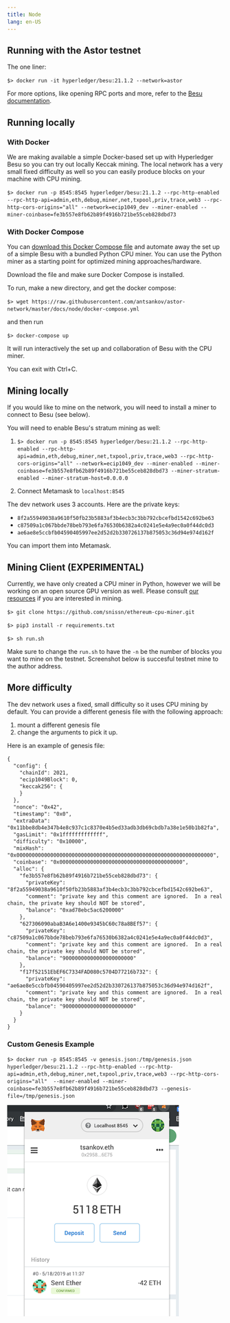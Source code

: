 ```yaml
---
title: Node
lang: en-US
---
```

## Running with the Astor testnet

The one liner:

`$> docker run -it hyperledger/besu:21.1.2 --network=astor`

For more options, like opening RPC ports and more, refer to the [Besu documentation](https://besu.hyperledger.org/en/stable/HowTo/Get-Started/Starting-node/).

## Running locally

### With Docker

We are making available a simple Docker-based set up with Hyperledger Besu so you can try out locally Keccak mining.
The local network has a very small fixed difficulty as well so you can easily produce blocks on your machine with CPU mining.

`$> docker run -p 8545:8545 hyperledger/besu:21.1.2 --rpc-http-enabled --rpc-http-api=admin,eth,debug,miner,net,txpool,priv,trace,web3 --rpc-http-cors-origins="all" --network=ecip1049_dev --miner-enabled --miner-coinbase=fe3b557e8fb62b89f4916b721be55ceb828dbd73`

### With Docker Compose

You can [download this Docker Compose file](https://github.com/antsankov/astor-network/blob/master/docs/node/docker-compose.yml) and automate away the set up of a simple Besu with a bundled Python CPU miner. You can use the Python miner as a starting point for optimized mining approaches/hardware.

Download the file and make sure Docker Compose is installed.

To run, make a new directory, and get the docker compose:

`$> wget https://raw.githubusercontent.com/antsankov/astor-network/master/docs/node/docker-compose.yml` 

and then run

`$> docker-compose up`

It will run interactively the set up and collaboration of Besu with the CPU miner.

You can exit with Ctrl+C.

## Mining locally

If you would like to mine on the network, you will need to install a miner to connect to Besu (see below).

You will need to enable Besu's stratum mining as well:

1. `$> docker run -p 8545:8545 hyperledger/besu:21.1.2 --rpc-http-enabled --rpc-http-api=admin,eth,debug,miner,net,txpool,priv,trace,web3 --rpc-http-cors-origins="all" --network=ecip1049_dev --miner-enabled --miner-coinbase=fe3b557e8fb62b89f4916b721be55ceb828dbd73
  --miner-stratum-enabled --miner-stratum-host=0.0.0.0`


1. Connect Metamask to `localhost:8545`

The dev network uses 3 accounts. Here are the private keys:
* `8f2a55949038a9610f50fb23b5883af3b4ecb3c3bb792cbcefbd1542c692be63`
* `c87509a1c067bbde78beb793e6fa76530b6382a4c0241e5e4a9ec0a0f44dc0d3`
* `ae6ae8e5ccbfb04590405997ee2d52d2b330726137b875053c36d94e974d162f`

You can import them into Metamask.

## Mining Client (EXPERIMENTAL)

Currently, we have only created a CPU miner in Python, however we will be working on an open source GPU version as well. Please consult [our resources](/mine/) if you are interested in mining.

`$> git clone https://github.com/snissn/ethereum-cpu-miner.git`

`$> pip3 install -r requirements.txt`

`$> sh run.sh`

Make sure to change the `run.sh` to have the `-n` be the number of blocks you want to mine on the testnet. Screenshot below is succesful testnet mine to the author address.

## More difficulty

The dev network uses a fixed, small difficulty so it uses CPU mining by default.
You can provide a different genesis file with the following approach:
1. mount a different genesis file
1. change the arguments to pick it up.

Here is an example of genesis file:
```
{
  "config": {
    "chainId": 2021,
    "ecip1049Block": 0,
    "keccak256": {
    }
  },
  "nonce": "0x42",
  "timestamp": "0x0",
  "extraData": "0x11bbe8db4e347b4e8c937c1c8370e4b5ed33adb3db69cbdb7a38e1e50b1b82fa",
  "gasLimit": "0x1fffffffffffff",
  "difficulty": "0x10000",
  "mixHash": "0x0000000000000000000000000000000000000000000000000000000000000000",
  "coinbase": "0x0000000000000000000000000000000000000000",
  "alloc": {
    "fe3b557e8fb62b89f4916b721be55ceb828dbd73": {
      "privateKey": "8f2a55949038a9610f50fb23b5883af3b4ecb3c3bb792cbcefbd1542c692be63",
      "comment": "private key and this comment are ignored.  In a real chain, the private key should NOT be stored",
      "balance": "0xad78ebc5ac6200000"
    },
    "627306090abaB3A6e1400e9345bC60c78a8BEf57": {
      "privateKey": "c87509a1c067bbde78beb793e6fa76530b6382a4c0241e5e4a9ec0a0f44dc0d3",
      "comment": "private key and this comment are ignored.  In a real chain, the private key should NOT be stored",
      "balance": "90000000000000000000000"
    },
    "f17f52151EbEF6C7334FAD080c5704D77216b732": {
      "privateKey": "ae6ae8e5ccbfb04590405997ee2d52d2b330726137b875053c36d94e974d162f",
      "comment": "private key and this comment are ignored.  In a real chain, the private key should NOT be stored",
      "balance": "90000000000000000000000"
    }
  }
}
```

### Custom Genesis Example 

`$> docker run -p 8545:8545 -v genesis.json:/tmp/genesis.json hyperledger/besu:21.1.2 --rpc-http-enabled --rpc-http-api=admin,eth,debug,miner,net,txpool,priv,trace,web3 --rpc-http-cors-origins="all"  --miner-enabled --miner-coinbase=fe3b557e8fb62b89f4916b721be55ceb828dbd73 --genesis-file=/tmp/genesis.json`

![](/success.png)
